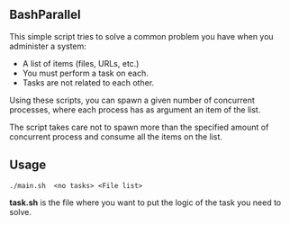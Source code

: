## BashParallel
This simple script tries to solve a common problem you have when you administer a system: 

* A list of items (files, URLs, etc.) 
* You must perform a task on each.
* Tasks are not related to each other.

Using these scripts, you can spawn a given number of concurrent processes, where each process has as argument an item of the list.

The script takes care not to spawn more than the specified amount of concurrent process and consume all the items on the list.

## Usage
``./main.sh  <no tasks> <File list>``

**task.sh** is the file where you want to put the logic of the task you need to solve.
